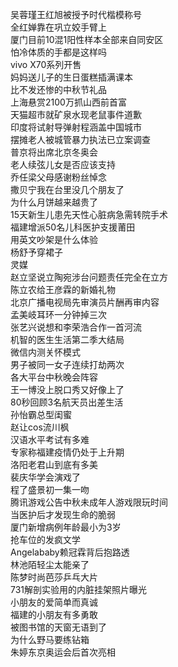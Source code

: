 吴蓉瑾王红旭被授予时代楷模称号  
全红婵靠在巩立姣手臂上  
厦门目前10混1阳性样本全部来自同安区  
怕冷体质的手都是这样吗  
vivo X70系列开售  
妈妈送儿子的生日蛋糕插满课本  
比不发还惨的中秋节礼品  
上海悬赏2100万抓山西前首富  
天猫超市就矿泉水现老鼠事件道歉  
印度将试射导弹射程涵盖中国城市  
摆摊老人被城管暴力执法已立案调查  
普京将出席北京冬奥会  
老人续弦儿女是否应该支持  
乔任梁父母感谢粉丝悼念  
撒贝宁我在台里没几个朋友了  
为什么月饼越来越贵了  
15天新生儿患先天性心脏病急需转院手术  
福建增派50名儿科医护支援莆田  
用英文吵架是什么体验  
杨舒予穿裙子  
灵媒  
赵立坚说立陶宛涉台问题责任完全在立方  
陈立农给王彦霖的新婚礼物  
北京广播电视局先审演员片酬再审内容  
孟美岐耳环一分钟掉三次  
张艺兴说想和李荣浩合作一首河流  
机智的医生生活第二季大结局  
微信内测关怀模式  
男子被同一女子连续打劫两次  
各大平台中秋晚会阵容  
王一博没上脱口秀又好像上了  
80秒回顾3名航天员出差生活  
孙怡霸总型闺蜜  
赵让cos流川枫  
汉语水平考试有多难  
专家称福建疫情仍处于上升期  
洛阳老君山到底有多美  
裴庆华学会演戏了  
程了盛景初一集一吻  
腾讯游戏公告中秋未成年人游戏限玩时间  
当医护后才发现生命的脆弱  
厦门新增病例年龄最小为3岁  
抢车位的发疯文学  
Angelababy赖冠霖背后抱路透  
林池陌轻尘太能亲了  
陈梦时尚芭莎乒乓大片  
731解剖实验用的内脏挂架照片曝光  
小朋友的爱简单而真诚  
福建的小朋友有多勇敢  
被图书馆的天窗无语到了  
为什么野马要练钻箱  
朱婷东京奥运会后首次亮相  
